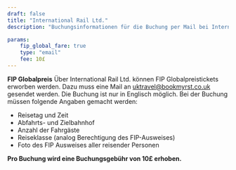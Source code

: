 ```yaml
---
draft: false
title: "International Rail Ltd."
description: "Buchungsinformationen für die Buchung per Mail bei International Rail Ltd."

params:
    fip_global_fare: true
    type: "email"
    fee: 10£
---
```


**FIP Globalpreis**
Über International Rail Ltd. können FIP Globalpreistickets erworben werden. Dazu muss eine Mail an [uktravel@bookmyrst.co.uk](mailto:uktravel@bookmyrst.co.uk) gesendet werden. Die Buchung ist nur in Englisch möglich. Bei der Buchung müssen folgende Angaben gemacht werden:

- Reisetag und Zeit
- Abfahrts- und Zielbahnhof
- Anzahl der Fahrgäste
- Reiseklasse (analog Berechtigung des FIP-Ausweises)
- Foto des FIP Ausweises aller reisender Personen

**Pro Buchung wird eine Buchungsgebühr von 10£ erhoben.**
